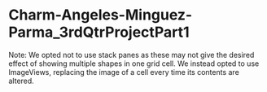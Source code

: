 # Charm-Angeles-Minguez-Parma_3rdQtrProjectPart1

Note: We opted not to use stack panes as these may not give the desired effect of showing multiple shapes in one grid cell. We instead opted to use ImageViews, replacing the image of a cell every time its contents are altered.
